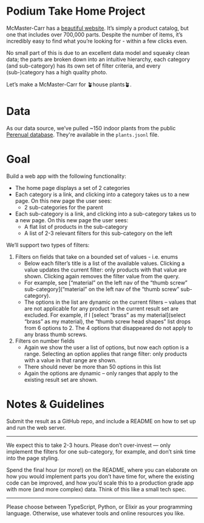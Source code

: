 # Podium Take Home Project

McMaster-Carr has a [beautiful website](https://www.mcmaster.com/). It’s simply a product catalog, but one that includes over 700,000 parts. Despite the number of items, it’s incredibly easy to find what you’re looking for - within a few clicks even.

No small part of this is due to an excellent data model and squeaky clean data; the parts are broken down into an intuitive hierarchy, each category (and sub-category) has its own set of filter criteria, and every (sub-)category has a high quality photo.

Let’s make a McMaster-Carr for 🪴house plants🪴.

# Data

As our data source, we’ve pulled ~150 indoor plants from the public [Perenual database](https://www.perennials.com/). They're available in the `plants.jsonl` file.

# Goal

Build a web app with the following functionality:

- The home page displays a set of 2 categories
- Each category is a link, and clicking into a category takes us to a new page. On this new page the user sees:
    - 2 sub-categories for the parent
- Each sub-category is a link, and clicking into a sub-category takes us to a new page. On this new page the user sees:
    - A flat list of products in the sub-category
    - A list of 2-3 relevant filters for this sub-category on the left

We’ll support two types of filters:
1. Filters on fields that take on a bounded set of values - i.e. enums
    - Below each filter’s title is a list of the available values. Clicking a value updates the current filter: only products with that value are shown. Clicking again removes the filter value from the query.
    - For example, see [“material” on the left nav of the “thumb screw” sub-category](“material” on the left nav of the “thumb screw” sub-category).
    - The options in the list are dynamic on the current filters – values that are not applicable for any product in the  current result set are excluded. For example, if I [select “brass” as my material](select “brass” as my material), the “thumb screw head shapes” list drops from 6 options to 2. The 4 options that disappeared do not apply to any brass thumb screws.
2. Filters on number fields
    - Again we show the user a list of options, but now each option is a range. Selecting an option applies that range filter: only products with a value in that range are shown.
    - There should never be more than 50 options in this list
    - Again the options are dynamic – only ranges that apply to the existing result set are shown.

# Notes & Guidelines

Submit the result as a GitHub repo, and include a README on how to set up and run the web server.

---

We expect this to take 2-3 hours. Please don’t over-invest — only implement the filters for one sub-category, for example, and don’t sink time into the page styling.

Spend the final hour (or more!) on the README, where you can elaborate on how you would implement parts you don’t have time for, where the existing code can be improved, and how you’d scale this to a production grade app with more (and more complex) data. Think of this like a small tech spec.

---

Please choose between TypeScript, Python, or Elixir as your programming language. Otherwise, use whatever tools and online resources you like.
